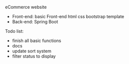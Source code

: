 eCommerce website
- Front-end: basic Front-end html css bootstrap template
- Back-end: Spring Boot

Todo list:
- finish all basic functions
- docs
- update sort system
- filter status to display